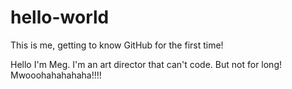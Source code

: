 # hello-world
This is me, getting to know GitHub for the first time!

Hello I'm Meg. I'm an art director that can't code. 
But not for long! Mwooohahahahaha!!!!
